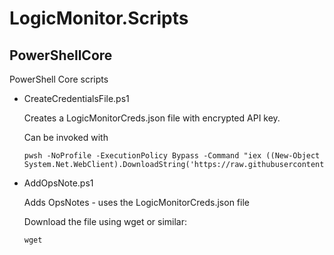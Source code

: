 # LogicMonitor.Scripts

## PowerShellCore

PowerShell Core scripts

- CreateCredentialsFile.ps1

    Creates a LogicMonitorCreds.json file with encrypted API key.
    
    Can be invoked with

    ```
    pwsh -NoProfile -ExecutionPolicy Bypass -Command "iex ((New-Object System.Net.WebClient).DownloadString('https://raw.githubusercontent.com/panoramicsystems/LogicMonitor.Scripts/main/PowerShellCore/CreateCredentialsFile.ps1'))"
    ```

- AddOpsNote.ps1

    Adds OpsNotes - uses the LogicMonitorCreds.json file

    Download the file using wget or similar: 
    ```
    wget 
    ```